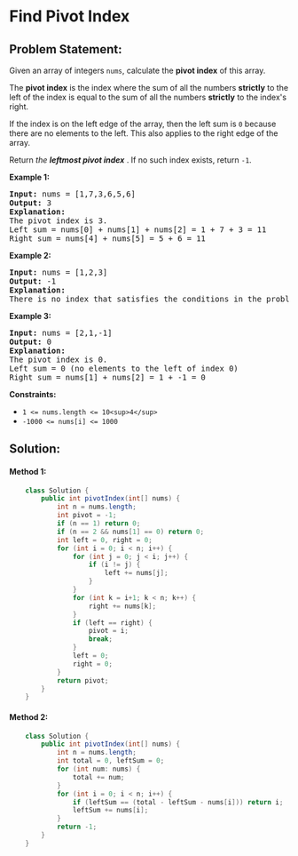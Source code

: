 # Find Pivot Index

## Problem Statement:

Given an array of integers `nums`, calculate the **pivot index** of this array.

The **pivot index** is the index where the sum of all the numbers **strictly** to the left of the index is equal to the sum of all the numbers **strictly** to the index's right.

If the index is on the left edge of the array, then the left sum is `0` because there are no elements to the left. This also applies to the right edge of the array.

Return  *the **leftmost pivot index*** . If no such index exists, return `-1`.

**Example 1:**

<pre><strong>Input:</strong> nums = [1,7,3,6,5,6]
<strong>Output:</strong> 3
<strong>Explanation:</strong>
The pivot index is 3.
Left sum = nums[0] + nums[1] + nums[2] = 1 + 7 + 3 = 11
Right sum = nums[4] + nums[5] = 5 + 6 = 11
</pre>

**Example 2:**

<pre><strong>Input:</strong> nums = [1,2,3]
<strong>Output:</strong> -1
<strong>Explanation:</strong>
There is no index that satisfies the conditions in the problem statement.</pre>

**Example 3:**

<pre><strong>Input:</strong> nums = [2,1,-1]
<strong>Output:</strong> 0
<strong>Explanation:</strong>
The pivot index is 0.
Left sum = 0 (no elements to the left of index 0)
Right sum = nums[1] + nums[2] = 1 + -1 = 0
</pre>

**Constraints:**

* `1 <= nums.length <= 10<sup>4</sup>`
* `-1000 <= nums[i] <= 1000`

## Solution:

#### Method 1:

```Java
    class Solution {
        public int pivotIndex(int[] nums) {
            int n = nums.length;
            int pivot = -1;
            if (n == 1) return 0;
            if (n == 2 && nums[1] == 0) return 0;
            int left = 0, right = 0;
            for (int i = 0; i < n; i++) {
                for (int j = 0; j < i; j++) {
                    if (i != j) {
                        left += nums[j];
                    }
                }
                for (int k = i+1; k < n; k++) {
                    right += nums[k];
                }
                if (left == right) {
                    pivot = i;
                    break;
                }
                left = 0;
                right = 0;
            }
            return pivot;
        }
    }
```

#### Method 2:

```Java
    class Solution {
        public int pivotIndex(int[] nums) {
            int n = nums.length;
            int total = 0, leftSum = 0;
            for (int num: nums) {
                total += num;
            }  
            for (int i = 0; i < n; i++) {
                if (leftSum == (total - leftSum - nums[i])) return i;
                leftSum += nums[i];
            }
            return -1;
        }
    }
```

